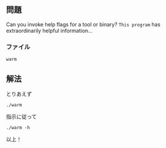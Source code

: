 ## 問題

Can you invoke help flags for a tool or binary? `This program` has extraordinarily helpful information...

### ファイル

`warm`

## 解法

とりあえず

```
./warm
```

指示に従って

```
./warm -h
```

以上！
